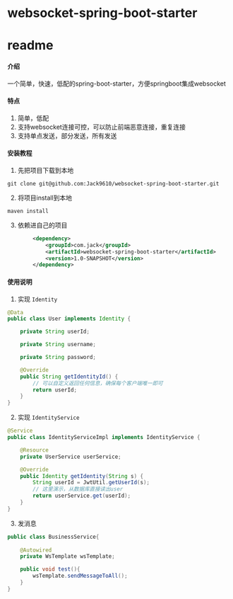 # websocket-spring-boot-starter

# readme

#### 介绍
一个简单，快速，低配的spring-boot-starter，方便springboot集成websocket

#### 特点
1. 简单，低配
2. 支持websocket连接可控，可以防止前端恶意连接，重复连接
3. 支持单点发送，部分发送，所有发送


#### 安装教程
1. 先把项目下载到本地
```
git clone git@github.com:Jack9610/websocket-spring-boot-starter.git
```
2. 将项目install到本地
```
maven install 
```
3. 依赖进自己的项目
```xml
        <dependency>
            <groupId>com.jack</groupId>
            <artifactId>websocket-spring-boot-starter</artifactId>
            <version>1.0-SNAPSHOT</version>
        </dependency>
```
#### 使用说明
1.  实现 `Identity` 
```java
@Data
public class User implements Identity {

    private String userId;

    private String username;

    private String password;

    @Override
    public String getIdentityId() {
        // 可以自定义返回任何信息，确保每个客户端唯一即可
        return userId;
    }
}
```
2. 实现 `IdentityService`
```java
@Service
public class IdentityServiceImpl implements IdentityService {

    @Resource
    private UserService userService;

    @Override
    public Identity getIdentity(String s) {
        String userId = JwtUtil.getUserId(s);
        // 这里演示，从数据库直接读出user
        return userService.get(userId);
    }
}
```
3. 发消息
```java
public class BusinessService{
    
    @Autowired
    private WsTemplate wsTemplate;

    public void test(){
        wsTemplate.sendMessageToAll();
    }
}
``` 
